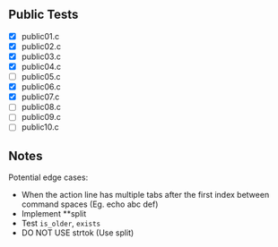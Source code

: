 ## Public Tests
- [X] public01.c
- [X] public02.c
- [X] public03.c
- [X] public04.c
- [ ] public05.c
- [X] public06.c
- [X] public07.c
- [ ] public08.c
- [ ] public09.c
- [ ] public10.c

## Notes
Potential edge cases:
- When the action line has multiple tabs after the first index between command spaces (Eg. echo abc 		def)
- Implement **split
- Test `is_older`, `exists`
- DO NOT USE strtok (Use split)
